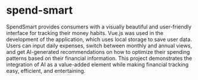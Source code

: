 # spend-smart

SpendSmart provides consumers with a visually beautiful and user-friendly interface for tracking their money habits. Vue.js was used in the development of the application, which uses local storage to save user data. Users can input daily expenses, switch between monthly and annual views, and get AI-generated recommendations on how to optimize their spending patterns based on their financial information. This project demonstrates the integration of AI as a value-added element while making financial tracking easy, efficient, and entertaining.
